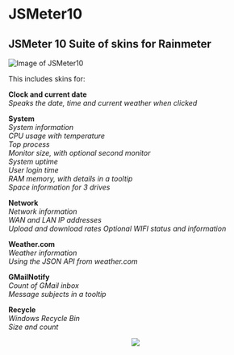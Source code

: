 # JSMeter10

## JSMeter 10 Suite of skins for Rainmeter

![Image of  JSMeter10](https://github.com/jsmorley/JSMeter10/blob/main/Welcome/JSMeter10.jpg)

This includes skins for:

**Clock and current date**<br/>
*Speaks the date, time and current weather when clicked*

**System**<br/>
*System information<br/>
CPU usage with temperature<br/>
Top process<br/>
Monitor size, with optional second monitor<br/>
System uptime<br/>
User login time<br/>
RAM memory, with details in a tooltip<br/>
Space information for 3 drives*

**Network**<br/>
*Network information<br/>
WAN and LAN IP addresses<br/>
Upload and download rates
Optional WIFI status and information*

**Weather.com**<br/>
*Weather information<br/>
Using the JSON API from weather.com*

**GMailNotify**<br/>
*Count of GMail inbox<br/>
Message subjects in a tooltip*

**Recycle**<br/>
*Windows Recycle Bin<br/>
Size and count*


<p align="center">
  <img src="https://github.com/jsmorley/JSMeter10/blob/main/Welcome/WelcomeImage.jpg" />
</p>


